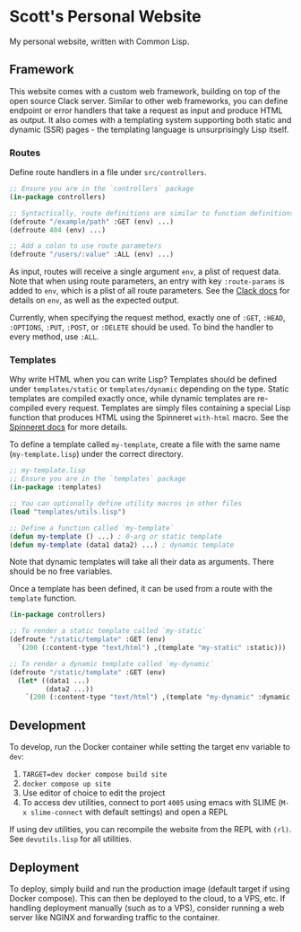 # Scott's Personal Website

My personal website, written with Common Lisp.

## Framework

This website comes with a custom web framework, building on top of the open source Clack server.
Similar to other web frameworks, you can define endpoint or error handlers that take a request as input and produce HTML as output.
It also comes with a templating system supporting both static and dynamic (SSR) pages - the templating language is unsurprisingly Lisp itself.

### Routes
Define route handlers in a file under `src/controllers`.
```lisp
;; Ensure you are in the `controllers` package
(in-package controllers)

;; Syntactically, route definitions are similar to function definitions
(defroute "/example/path" :GET (env) ...)
(defroute 404 (env) ...)

;; Add a colon to use route parameters
(defroute "/users/:value" :ALL (env) ...)
```
As input, routes will receive a single argument `env`, a plist of request data. Note that when using route parameters, an entry with key `:route-params` is added to `env`, which is a plist of all route parameters. See the [Clack docs](https://github.com/fukamachi/clack) for details on `env`, as well as the expected output.

Currently, when specifying the request method, exactly one of `:GET`, `:HEAD`, `:OPTIONS`, `:PUT`, `:POST`, or `:DELETE` should be used. To bind the handler to every method, use `:ALL`.

### Templates
Why write HTML when you can write Lisp? Templates should be defined under `templates/static` or `templates/dynamic` depending on the type. Static templates are compiled exactly once, while dynamic templates are re-compiled every request. Templates are simply files containing a special Lisp function that produces HTML using the Spinneret `with-html` macro. See the [Spinneret docs](https://github.com/ruricolist/spinneret) for more details.

To define a template called `my-template`, create a file with the same name (`my-template.lisp`) under the correct directory.
```lisp
;; my-template.lisp
;; Ensure you are in the `templates` package
(in-package :templates)

;; You can optionally define utility macros in other files
(load "templates/utils.lisp")

;; Define a function called `my-template`
(defun my-template () ...) ; 0-arg or static template
(defun my-template (data1 data2) ...) ; dynamic template
```
Note that dynamic templates will take all their data as arguments. There should be no free variables.

Once a template has been defined, it can be used from a route with the `template` function.
```lisp
(in-package controllers)

;; To render a static template called `my-static`
(defroute "/static/template" :GET (env)
  `(200 (:content-type "text/html") ,(template "my-static" :static)))

;; To render a dynamic template called `my-dynamic`
(defroute "/static/template" :GET (env)
  (let* ((data1 ...)
         (data2 ...))
    `(200 (:content-type "text/html") ,(template "my-dynamic" :dynamic data1 data2))))
```

## Development

To develop, run the Docker container while setting the target env variable to `dev`:
1. `TARGET=dev docker compose build site`
1. `docker compose up site`
1. Use editor of choice to edit the project
1. To access dev utilities, connect to port `4005` using emacs with SLIME (`M-x slime-connect` with default settings) and open a REPL

If using dev utilities, you can recompile the website from the REPL with `(rl)`. See `devutils.lisp` for all utilities.

## Deployment

To deploy, simply build and run the production image (default target if using Docker compose).  This can then be deployed to the cloud, to a VPS, etc.
If handling deployment manually (such as to a VPS), consider running a web server like NGINX and forwarding traffic to the container.
